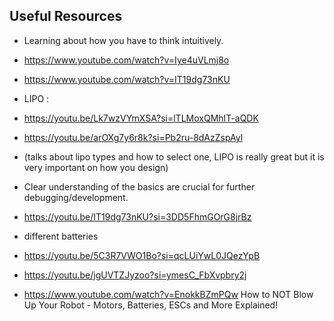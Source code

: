 ## Useful Resources
- Learning about how you have to think intuitively.
- https://www.youtube.com/watch?v=Iye4uVLmj8o
- https://www.youtube.com/watch?v=IT19dg73nKU
  
- LIPO :
- https://youtu.be/Lk7wzVYmXSA?si=lTLMoxQMhIT-aQDK
- https://youtu.be/arOXg7y6r8k?si=Pb2ru-8dAzZspAyl
- (talks about lipo types and how to select one, LIPO is really great but it is very important on how you design)

- Clear understanding of the basics are crucial for further debugging/development.
- https://youtu.be/IT19dg73nKU?si=3DD5FhmGOrG8jrBz
- different batteries
- https://youtu.be/5C3R7VWO1Bo?si=qcLUiYwL0JQezYpB
- https://youtu.be/jgUVTZJyzoo?si=ymesC_FbXvpbry2j

- https://www.youtube.com/watch?v=EnokkBZmPQw  How to NOT Blow Up Your Robot - Motors, Batteries, ESCs and More Explained!
